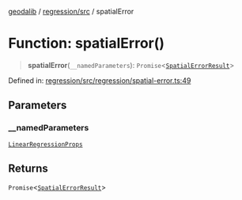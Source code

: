 [geodalib](../../../modules.md) / [regression/src](../index.md) / spatialError

# Function: spatialError()

> **spatialError**(`__namedParameters`): `Promise`\<[`SpatialErrorResult`](../type-aliases/SpatialErrorResult.md)\>

Defined in: [regression/src/regression/spatial-error.ts:49](https://github.com/GeoDaCenter/geoda-lib/blob/5c8fba7800a0ff8c8ed4b8b260cc40d1229fb38a/js/packages/regression/src/regression/spatial-error.ts#L49)

## Parameters

### \_\_namedParameters

[`LinearRegressionProps`](../type-aliases/LinearRegressionProps.md)

## Returns

`Promise`\<[`SpatialErrorResult`](../type-aliases/SpatialErrorResult.md)\>
